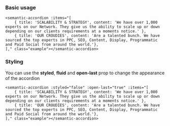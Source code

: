 ### Basic usage

    <semantic-accordion :items="[
        { title: 'SCALABILITY & STRATEGY', content: 'We have over 1,000 experts on our Network. They give us the ability to scale up or down depending on our clients requirements at a moments notice.' },
        { title: 'OUR CROUDIES', content: 'Are a talented bunch. We have sourced the top experts in PPC, SEO, Content, Display, Programmatic and Paid Social from around the world.'},
    ]," class="example"></semantic-accordion>

### Styling
You can use the **styled**, **fluid** and **open-last** prop to change the appearance of the accordion

    <semantic-accordion :styled="false" :open-last="true" :items="[
        { title: 'SCALABILITY & STRATEGY', content: 'We have over 1,000 experts on our Network. They give us the ability to scale up or down depending on our clients requirements at a moments notice.' },
        { title: 'OUR CROUDIES', content: 'Are a talented bunch. We have sourced the top experts in PPC, SEO, Content, Display, Programmatic and Paid Social from around the world.'},
    ]," class="example"></semantic-accordion>

